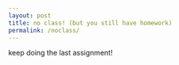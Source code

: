 ```yaml
---
layout: post
title: no class! (but you still have homework)
permalink: /noclass/
---
```


keep doing the last assignment!
